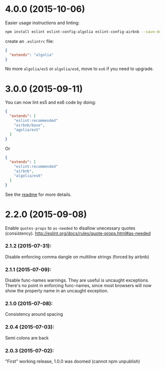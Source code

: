 # 4.0.0 (2015-10-06)

  Easier usage instructions and linting:

  ```sh
  npm install eslint eslint-config-algolia eslint-config-airbnb --save-dev
  ```

  create an `.eslintrc` file:
  ```json
  {
    "extends": "algolia"
  }
  ```

  No more `algolia/es5` or `algolia/es6`, move to `es6` if you need to upgrade.

# 3.0.0 (2015-09-11)

  You can now lint es5 and es6 code by doing:

  ```json
  {
    "extends": [
      "eslint:recommended"
      "airbnb/base",
      "agolia/es5"
    ]
  }
  ```

  Or

  ```json
  {
    "extends": [
      "eslint:recommended"
      "airbnb",
      "algolia/es6"
    ]
  }
  ```

  See the [readme](README.md) for more details.

# 2.2.0 (2015-09-08)

Enable `quotes-props` to `as-needed` to disallow unecessary quotes (consistency).
http://eslint.org/docs/rules/quote-props.html#as-needed

### 2.1.2 (2015-07-31):

Disable enforcing comma dangle on multiline strings (forced by airbnb)

### 2.1.1 (2015-07-09):

Disable func-names warnings. They are useful is uncaught exceptions.
There's no point in enforcing func-names, since most browsers
will now show the property name in an uncaught exception.

### 2.1.0 (2015-07-08):

Consistency around spacing

### 2.0.4 (2015-07-03):

Semi colons are back

### 2.0.3 (2015-07-02):

"First" working release, 1.0.0 was doomed (cannot npm unpublish)
